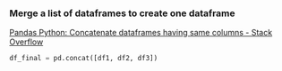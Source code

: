 ###  Merge a list of dataframes to create one dataframe

[Pandas Python: Concatenate dataframes having same columns - Stack Overflow](https://stackoverflow.com/questions/52204115/pandas-python-concatenate-dataframes-having-same-columns "Pandas Python: Concatenate dataframes having same columns - Stack Overflow")


```python
df_final = pd.concat([df1, df2, df3])
```

